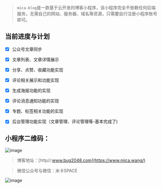 > `mica-blog`是一款基于云开发的博客小程序，该小程序完全不依赖任何后端服务，无需自己的网站、服务器、域名等资源，只需要自行注册小程序账号即可。

## 当前进度与计划

- [x]  公众号文章同步
- [x]  文章列表、文章详情展示
- [x]  分享、点赞、收藏功能实现
- [x]  评论相关展示和功能实现
- [x]  生成海报功能的实现
- [x]  评论消息通知功能的实现
- [x]  专题、标签相关功能的实现
- [x]  后台管理功能实现（文章管理、评论管理等-基本完成了)


## 小程序二维码：
![image](https://img2018.cnblogs.com/blog/1530506/201907/1530506-20190718150215809-1199392766.jpg)


> 博客地址：[http//:www.bug2048.com](https://www.mica.wang/) 

> 微信公众号与微信：米卡SPACE

![image](https://img2018.cnblogs.com/blog/1530506/201907/1530506-20190717104534005-1839641656.jpg) 

